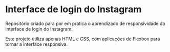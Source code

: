 # Interface de login do Instagram

Repositório criado para por em prática o aprendizado de responsividade da interface de login do Instagram.

Este projeto utiliza apenas HTML e CSS, com aplicações de Flexbox para tornar a interface responsiva.
